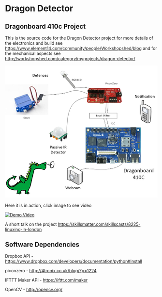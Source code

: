# Dragon Detector
## Dragonboard 410c Project
This is the source code for the Dragon Detector project for more details of the electronics and build see https://www.element14.com/community/people/Workshopshed/blog and for the mechanical aspects see http://workshopshed.com/category/myprojects/dragon-detector/

![System Diagram](https://raw.githubusercontent.com/Workshopshed/Dragon/master/System.png)

Here it is in action, click image to see video

[![Demo Video](http://img.youtube.com/vi/9NGkGyWplvQ/0.jpg)](https://www.youtube.com/watch?v=9NGkGyWplvQ)

A short talk on the project https://skillsmatter.com/skillscasts/8225-linuxing-in-london

## Software Dependencies

Dropbox API - https://www.dropbox.com/developers/documentation/python#install

piconzero - http://4tronix.co.uk/blog/?p=1224

IFTTT Maker API - https://ifttt.com/maker

OpenCV - http://opencv.org/
